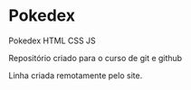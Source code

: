 # Pokedex
 Pokedex HTML CSS JS

 Repositório criado para o curso de git e github

Linha criada remotamente pelo site.

